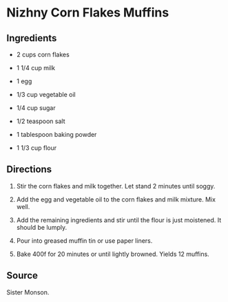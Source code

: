Nizhny Corn Flakes Muffins
==========================

Ingredients
-----------

* 2 cups corn flakes

* 1 1/4 cup milk

* 1 egg

* 1/3 cup vegetable oil

* 1/4 cup sugar

* 1/2 teaspoon salt

* 1 tablespoon baking powder

* 1 1/3 cup flour


Directions
----------

1) Stir the corn flakes and milk together. Let stand 2 minutes until soggy.

2) Add the egg and vegetable oil to the corn flakes and milk mixture. Mix well.

3) Add the remaining ingredients and stir until the flour is just moistened. It should be lumply.

4) Pour into greased muffin tin or use paper liners.

5) Bake 400f for 20 minutes or until lightly browned. Yields 12 muffins.


Source
------

Sister Monson.
